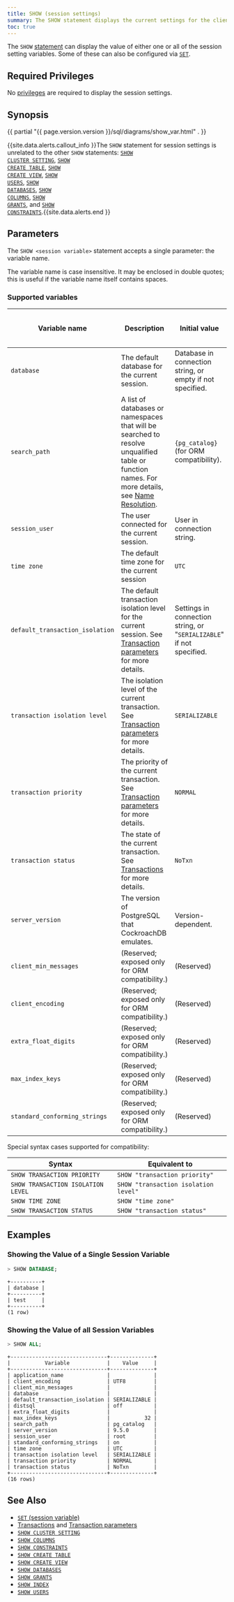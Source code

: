 ```yaml
---
title: SHOW (session settings)
summary: The SHOW statement displays the current settings for the client session.
toc: true
---
```


The `SHOW` [statement](sql-statements.html) can display the value of either one or all of
the session setting variables. Some of these can also be configured via [`SET`](set-vars.html).


## Required Privileges

No [privileges](privileges.html) are required to display the session settings.

## Synopsis

{{ partial "{{ page.version.version }}/sql/diagrams/show_var.html" . }}

{{site.data.alerts.callout_info }}The <code>SHOW</code> statement for session settings is unrelated to the other <code>SHOW</code> statements: <a href="cluster-settings.html#view-current-cluster-settings"><code>SHOW CLUSTER SETTING</code></a>, <a href="show-create-table.html"><code>SHOW CREATE TABLE</code></a>, <a href="show-create-view.html"><code>SHOW CREATE VIEW</code></a>, <a href="show-users.html"><code>SHOW USERS</code></a>, <a href="show-databases.html"><code>SHOW DATABASES</code></a>, <a href="show-columns.html"><code>SHOW COLUMNS</code></a>, <a href="show-grants.html"><code>SHOW GRANTS</code></a>, and <a href="show-constraints.html"><code>SHOW CONSTRAINTS</code></a>.{{site.data.alerts.end }}

## Parameters

The `SHOW <session variable>` statement accepts a single parameter: the variable name.

The variable name is case insensitive.
It may be enclosed in double quotes; this is useful if the variable name itself contains spaces.

### Supported variables

| Variable name                   | Description                                     | Initial value |  Can be modified with [`SET`](set-vars.html)? |
|---------------------------------|-------------------------------------------------|---------------|-----------------------------------------------|
| `database`                      | The default database for the current session.   | Database in connection string, or empty if not specified.                                                                                                                       | Yes |
| `search_path`                   | A list of databases or namespaces that will be searched to resolve unqualified table or function names. For more details, see [Name Resolution](sql-name-resolution.html). | `{pg_catalog}` (for ORM compatibility).            | Yes |
| `session_user`                  | The user connected for the current session.     | User in connection string.                                                                                                                                                      | No  |
| `time zone`                     | The default time zone for the current session   | `UTC`                                                                                                                                                                           | Yes |
| `default_transaction_isolation` | The default transaction isolation level for the current session. See [Transaction parameters](transactions.html#transaction-parameters) for more details. | Settings in connection string, or "`SERIALIZABLE`" if not specified.  | Yes |
| `transaction isolation level`   | The isolation level of the current transaction. See [Transaction parameters](transactions.html#transaction-parameters) for more details. | `SERIALIZABLE`                                                                         | Yes |
| `transaction priority`          | The priority of the current transaction. See [Transaction parameters](transactions.html#transaction-parameters) for more details. | `NORMAL`                                                                                      | Yes |
| `transaction status`            | The state of the current transaction. See [Transactions](transactions.html) for more details. | `NoTxn`                                                                                                                           | No |
| `server_version`                | The version of PostgreSQL that CockroachDB emulates. | Version-dependent.                                                                                                                                                         | No |
| `client_min_messages`           | (Reserved; exposed only for ORM compatibility.) | (Reserved) | No |
| `client_encoding`               | (Reserved; exposed only for ORM compatibility.) | (Reserved) | No |
| `extra_float_digits`            | (Reserved; exposed only for ORM compatibility.) | (Reserved) | No |
| `max_index_keys`                | (Reserved; exposed only for ORM compatibility.) | (Reserved) | No |
| `standard_conforming_strings`   | (Reserved; exposed only for ORM compatibility.) | (Reserved) | No |

Special syntax cases supported for compatibility:

| Syntax | Equivalent to |
|--------|---------------|
| `SHOW TRANSACTION PRIORITY` | `SHOW "transaction priority"` |
| `SHOW TRANSACTION ISOLATION LEVEL` | `SHOW "transaction isolation level"` |
| `SHOW TIME ZONE` | `SHOW "time zone"` |
| `SHOW TRANSACTION STATUS` | `SHOW "transaction status"` |

## Examples

### Showing the Value of a Single Session Variable

~~~ sql
> SHOW DATABASE;
~~~

~~~
+----------+
| database |
+----------+
| test     |
+----------+
(1 row)
~~~

### Showing the Value of all Session Variables

~~~ sql
> SHOW ALL;
~~~

~~~
+-------------------------------+--------------+
|           Variable            |    Value     |
+-------------------------------+--------------+
| application_name              |              |
| client_encoding               | UTF8         |
| client_min_messages           |              |
| database                      |              |
| default_transaction_isolation | SERIALIZABLE |
| distsql                       | off          |
| extra_float_digits            |              |
| max_index_keys                |           32 |
| search_path                   | pg_catalog   |
| server_version                | 9.5.0        |
| session_user                  | root         |
| standard_conforming_strings   | on           |
| time zone                     | UTC          |
| transaction isolation level   | SERIALIZABLE |
| transaction priority          | NORMAL       |
| transaction status            | NoTxn        |
+-------------------------------+--------------+
(16 rows)
~~~

## See Also

- [`SET` (session variable)](set-vars.html)
- [Transactions](transactions.html) and [Transaction parameters](transactions.html#transaction-parameters)
- [`SHOW CLUSTER SETTING`](show-cluster-setting.html)
- [`SHOW COLUMNS`](show-columns.html)
- [`SHOW CONSTRAINTS`](show-constraints.html)
- [`SHOW CREATE TABLE`](show-create-table.html)
- [`SHOW CREATE VIEW`](show-create-view.html)
- [`SHOW DATABASES`](show-databases.html)
- [`SHOW GRANTS`](show-grants.html)
- [`SHOW INDEX`](show-index.html)
- [`SHOW USERS`](show-users.html)
